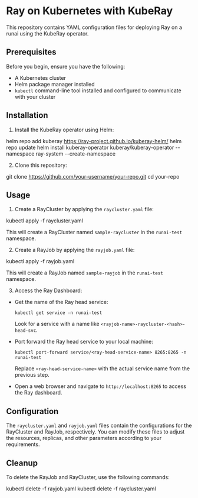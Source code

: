 # Ray on Kubernetes with KubeRay

This repository contains YAML configuration files for deploying Ray on a runai using the KubeRay operator.

## Prerequisites

Before you begin, ensure you have the following:

- A Kubernetes cluster
- Helm package manager installed
- `kubectl` command-line tool installed and configured to communicate with your cluster

## Installation

1. Install the KubeRay operator using Helm:

helm repo add kuberay https://ray-project.github.io/kuberay-helm/
helm repo update
helm install kuberay-operator kuberay/kuberay-operator --namespace ray-system --create-namespace


2. Clone this repository:

git clone https://github.com/your-username/your-repo.git
cd your-repo


## Usage

1. Create a RayCluster by applying the `raycluster.yaml` file:

kubectl apply -f raycluster.yaml

This will create a RayCluster named `sample-raycluster` in the `runai-test` namespace.

2. Create a RayJob by applying the `rayjob.yaml` file:

kubectl apply -f rayjob.yaml

This will create a RayJob named `sample-rayjob` in the `runai-test` namespace.

3. Access the Ray Dashboard:

- Get the name of the Ray head service:

  ```
  kubectl get service -n runai-test
  ```

  Look for a service with a name like `<rayjob-name>-raycluster-<hash>-head-svc`.

- Port forward the Ray head service to your local machine:

  ```
  kubectl port-forward service/<ray-head-service-name> 8265:8265 -n runai-test
  ```

  Replace `<ray-head-service-name>` with the actual service name from the previous step.

- Open a web browser and navigate to `http://localhost:8265` to access the Ray dashboard.

## Configuration

The `raycluster.yaml` and `rayjob.yaml` files contain the configurations for the RayCluster and RayJob, respectively. You can modify these files to adjust the resources, replicas, and other parameters according to your requirements.

## Cleanup

To delete the RayJob and RayCluster, use the following commands:

kubectl delete -f rayjob.yaml
kubectl delete -f raycluster.yaml








